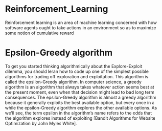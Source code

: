 # Reinforcement_Learning
Reinforcement learning is an area of machine learning concerned with how software agents ought to take actions in an environment so as to maximize some notion of cumulative reward


# Epsilon-Greedy algorithm
To get you started thinking algorithmically about the Explore-Exploit dilemma, you should leran how to code up one of the simplest possible algorithms for trading off exploration and exploitation. This algorithm is called the epsilon-Greedy algorithm. In computer science, a greedy algorithm is an algorithm that always takes whatever action seems best at the present moment, even when that decision might lead to bad long term consequences. The epsilon-Greedy algorithm is almost a greedy algorithm because it generally exploits the best available option, but every once in a while the epsilon-Greedy algorithm explores the other available options. As we’ll see, the term epsilon in the algorithm’s name refers to the odds that the algorithm explores instead of exploiting [Bandit Algorithms for Website Optimization by John Myles White].
